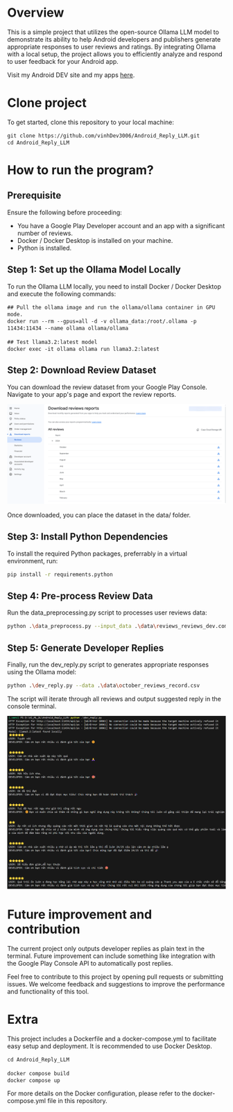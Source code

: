 
# Overview
This is a simple project that utilizes the open-source Ollama LLM model to demonstrate its ability to help Android developers and publishers generate appropriate responses to user reviews and ratings. By integrating Ollama with a local setup, the project allows you to efficiently analyze and respond to user feedback for your Android app.

Visit my Android DEV site and my apps [here](https://play.google.com/store/apps/dev?id=5073619381401000760).

# Clone project

To get started, clone this repository to your local machine:

```git bash
git clone https://github.com/vinhDev3006/Android_Reply_LLM.git
cd Android_Reply_LLM
```

# How to run the program?

## Prerequisite
Ensure the following before proceeding:
- You have a Google Play Developer account and an app with a significant number of reviews.
- Docker / Docker Desktop is installed on your machine.
- Python is installed.


## Step 1: Set up the Ollama Model Locally
To run the Ollama LLM locally, you need to install Docker / Docker Desktop and execute the following commands:

```docker
## Pull the ollama image and run the ollama/ollama container in GPU mode.
docker run --rm --gpus=all -d -v ollama_data:/root/.ollama -p 11434:11434 --name ollama ollama/ollama

## Test llama3.2:latest model
docker exec -it ollama ollama run llama3.2:latest
```

## Step 2: Download Review Dataset
You can download the review dataset from your Google Play Console. Navigate to your app's page and export the review reports.

![Review Report](/doc/doc_img_1.png)

Once downloaded, you can place the dataset in the data/ folder.

## Step 3: Install Python Dependencies
To install the required Python packages, preferrably in a virtual environment, run:

```bash
pip install -r requirements.python
```

## Step 4: Pre-process Review Data
Run the data_preprocessing.py script to processes user reviews data:

```bash
python .\data_preprocess.py --input_data .\data\reviews_reviews_dev.com.example_202410.csv --output_data .\data\october_reviews_record.csv
```

## Step 5: Generate Developer Replies
Finally, run the dev_reply.py script to generates appropriate responses using the Ollama model:

```bash
python .\dev_reply.py --data .\data\october_reviews_record.csv
```

The script will iterate through all reviews and output suggested reply in the console terminal.

![Output](/doc/doc_img_2.png)


# Future improvement and contribution

The current project only outputs developer replies as plain text in the terminal. Future improvement can include something like integration with the Google Play Console API to automatically post replies.

Feel free to contribute to this project by opening pull requests or submitting issues. We welcome feedback and suggestions to improve the performance and functionality of this tool.

# Extra
This project includes a Dockerfile and a docker-compose.yml to facilitate easy setup and deployment. It is recommended to use Docker Desktop.

```docker
cd Android_Reply_LLM

docker compose build
docker compose up
```

For more details on the Docker configuration, please refer to the docker-compose.yml file in this repository.
